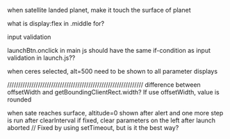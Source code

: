 when satellite landed planet, make it touch the surface of planet

what is display:flex in .middle for?

input validation

launchBtn.onclick in main js should have the same if-condition as input validation in launch.js??

when ceres selected, alt=500 need to be shown to all parameter displays

//////////////////////////////////////////////////////////////
difference between offsetWidth and getBoundingClientRect.width?
If use offsetWidth, value is rounded

when sate reaches surface, altitude=0 shown after alert and one more step is run after clearInterval
if fixed, clear parameters on the left after launch aborted
// Fixed by using setTimeout, but is it the best way?